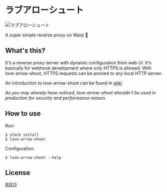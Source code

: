 # ラブアローシュート

![ラブアローシュート](https://cloud.githubusercontent.com/assets/1013641/19418188/01a67742-93fa-11e6-9ff2-9a8286a89767.gif)

A super simple reverse proxy on Warp :sparkling_heart:

## What's this?

It's a reverse proxy server with dynamic configuration from web
UI. It's basically for webhook development where only HTTPS is
allowed. With love-arrow-shoot, HTTPS requests can be proxied to any
local HTTP server.

An introduction to love-arrow-shoot can be found in [wiki](https://github.com/team-kke/love-arrow-shoot/wiki/love-arrow-shoot-%E3%81%84%E3%82%8D%E3%81%AF).

*As you may already have noticed, love-arrow-shoot shouldn't be used
in production for security and performance reason.*

## How to use

Run:

```
$ stack install
$ love-arrow-shoot
```

Configuration:

```
$ love-arrow-shoot --help
```

## License

[BSD3](LICENSE)
